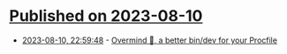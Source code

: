 # [Published on 2023-08-10](index.md)

* [2023-08-10, 22:59:48](https://lobste.rs/s/gqe91f/overmind_better_bin_dev_for_your_procfile) - [Overmind 🪬, a better bin/dev for your Procfile](https://railsnotes.xyz/blog/overmind-better-bin-dev-for-your-procfile-dev)
